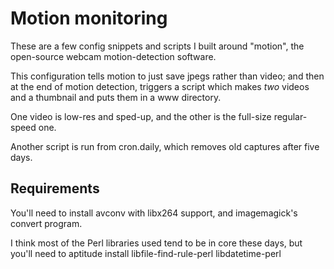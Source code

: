 # Motion monitoring

These are a few config snippets and scripts I built around "motion", the open-source webcam
motion-detection software.

This configuration tells motion to just save jpegs rather than video; and then at the end
of motion detection, triggers a script which makes *two* videos and a thumbnail and puts
them in a www directory.

One video is low-res and sped-up, and the other is the full-size regular-speed one.

Another script is run from cron.daily, which removes old captures after five days.

## Requirements

You'll need to install avconv with libx264 support, and imagemagick's convert program.

I think most of the Perl libraries used tend to be in core these days, but you'll need
to aptitude install libfile-find-rule-perl libdatetime-perl


